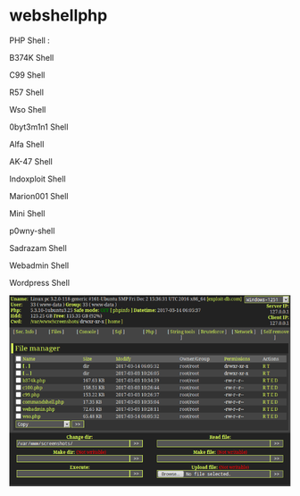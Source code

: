 # webshellphp

PHP Shell :

 B374K Shell
 
 C99 Shell
 
 R57 Shell
 
 Wso Shell
 
 0byt3m1n1 Shell
 
 Alfa Shell
 
 AK-47 Shell
 
 Indoxploit Shell
 
 Marion001 Shell
 
 Mini Shell
 
 p0wny-shell
 
 Sadrazam Shell
 
 Webadmin Shell
 
 Wordpress Shell
 
 
 <img style="float:left" alt="webshell php" src="https://github.com/hackingyseguridad/webshellphp/blob/master/webshell.png">


